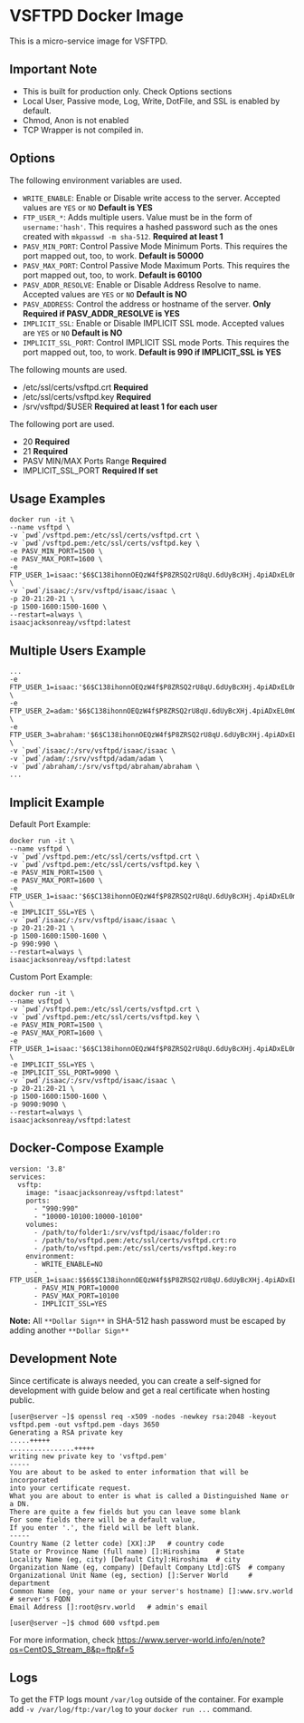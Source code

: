 # VSFTPD Docker Image

This is a micro-service image for VSFTPD.

## Important Note
- This is built for production only. Check Options sections
- Local User, Passive mode, Log, Write, DotFile, and SSL is enabled by default. 
- Chmod, Anon is not enabled
- TCP Wrapper is not compiled in. 

## Options

The following environment variables are used.   

- `WRITE_ENABLE`: Enable or Disable write access to the server. Accepted values are `YES` or `NO` **Default is YES**
- `FTP_USER_*`: Adds multiple users. Value must be in the form of `username:'hash'`. This requires a hashed password such as the ones created with `mkpasswd -m sha-512`. **Required at least 1**
- `PASV_MIN_PORT`: Control Passive Mode Minimum Ports. This requires the port mapped out, too, to work. **Default is 50000**
- `PASV_MAX_PORT`: Control Passive Mode Maximum Ports. This requires the port mapped out, too, to work. **Default is 60100**
- `PASV_ADDR_RESOLVE`: Enable or Disable Address Resolve to name. Accepted values are `YES` or `NO` **Default is NO**
- `PASV_ADDRESS`: Control the address or hostname of the server. **Only Required if PASV_ADDR_RESOLVE is YES**
- `IMPLICIT_SSL`: Enable or Disable IMPLICIT SSL mode. Accepted values are `YES` or `NO` **Default is NO**
- `IMPLICIT_SSL_PORT`: Control IMPLICIT SSL mode Ports. This requires the port mapped out, too, to work. **Default is 990 if IMPLICIT_SSL is YES**

The following mounts are used.

- /etc/ssl/certs/vsftpd.crt **Required**
- /etc/ssl/certs/vsftpd.key **Required**
- /srv/vsftpd/$USER **Required at least 1 for each user**

The following port are used.

- 20 **Required**
- 21 **Required**
- PASV MIN/MAX Ports Range **Required**
- IMPLICIT_SSL_PORT **Required If set**

## Usage Examples

```
docker run -it \
--name vsftpd \
-v `pwd`/vsftpd.pem:/etc/ssl/certs/vsftpd.crt \
-v `pwd`/vsftpd.pem:/etc/ssl/certs/vsftpd.key \
-e PASV_MIN_PORT=1500 \
-e PASV_MAX_PORT=1600 \
-e FTP_USER_1=isaac:'$6$C138ihonnOEQzW4f$P8ZRSQ2rU8qU.6dUyBcXHj.4piADxEL0mQskpBeBTAtjxBMobTohykzsBG8cYShgu9ciUp59AxDFvsn2asH2X0' \
-v `pwd`/isaac/:/srv/vsftpd/isaac/isaac \
-p 20-21:20-21 \
-p 1500-1600:1500-1600 \
--restart=always \
isaacjacksonreay/vsftpd:latest
```

## Multiple Users Example

```
...
-e FTP_USER_1=isaac:'$6$C138ihonnOEQzW4f$P8ZRSQ2rU8qU.6dUyBcXHj.4piADxEL0mQskpBeBTAtjxBMobTohykzsBG8cYShgu9ciUp59AxDFvsn2asH2X0' \
-e FTP_USER_2=adam:'$6$C138ihonnOEQzW4f$P8ZRSQ2rU8qU.6dUyBcXHj.4piADxEL0mQskpBeBTAtjxBMobTohykzsBG8cYShgu9ciUp59AxDFvsn2asH2X0' \
-e FTP_USER_3=abraham:'$6$C138ihonnOEQzW4f$P8ZRSQ2rU8qU.6dUyBcXHj.4piADxEL0mQskpBeBTAtjxBMobTohykzsBG8cYShgu9ciUp59AxDFvsn2asH2X0' \
-v `pwd`/isaac/:/srv/vsftpd/isaac/isaac \
-v `pwd`/adam/:/srv/vsftpd/adam/adam \
-v `pwd`/abraham/:/srv/vsftpd/abraham/abraham \
...
```

## Implicit Example

Default Port Example:
```
docker run -it \
--name vsftpd \
-v `pwd`/vsftpd.pem:/etc/ssl/certs/vsftpd.crt \
-v `pwd`/vsftpd.pem:/etc/ssl/certs/vsftpd.key \
-e PASV_MIN_PORT=1500 \
-e PASV_MAX_PORT=1600 \
-e FTP_USER_1=isaac:'$6$C138ihonnOEQzW4f$P8ZRSQ2rU8qU.6dUyBcXHj.4piADxEL0mQskpBeBTAtjxBMobTohykzsBG8cYShgu9ciUp59AxDFvsn2asH2X0' \
-e IMPLICIT_SSL=YES \
-v `pwd`/isaac/:/srv/vsftpd/isaac/isaac \
-p 20-21:20-21 \
-p 1500-1600:1500-1600 \
-p 990:990 \
--restart=always \
isaacjacksonreay/vsftpd:latest
```

Custom Port Example:
```
docker run -it \
--name vsftpd \
-v `pwd`/vsftpd.pem:/etc/ssl/certs/vsftpd.crt \
-v `pwd`/vsftpd.pem:/etc/ssl/certs/vsftpd.key \
-e PASV_MIN_PORT=1500 \
-e PASV_MAX_PORT=1600 \
-e FTP_USER_1=isaac:'$6$C138ihonnOEQzW4f$P8ZRSQ2rU8qU.6dUyBcXHj.4piADxEL0mQskpBeBTAtjxBMobTohykzsBG8cYShgu9ciUp59AxDFvsn2asH2X0' \
-e IMPLICIT_SSL=YES \
-e IMPLICIT_SSL_PORT=9090 \
-v `pwd`/isaac/:/srv/vsftpd/isaac/isaac \
-p 20-21:20-21 \
-p 1500-1600:1500-1600 \
-p 9090:9090 \
--restart=always \
isaacjacksonreay/vsftpd:latest
```

## Docker-Compose Example

```
version: '3.8'
services:
  vsftp:
    image: "isaacjacksonreay/vsftpd:latest"
    ports:
      - "990:990"
      - "10000-10100:10000-10100"
    volumes:
      - /path/to/folder1:/srv/vsftpd/isaac/folder:ro
      - /path/to/vsftpd.pem:/etc/ssl/certs/vsftpd.crt:ro
      - /path/to/vsftpd.pem:/etc/ssl/certs/vsftpd.key:ro
    environment:
      - WRITE_ENABLE=NO
      - FTP_USER_1=isaac:$$6$$C138ihonnOEQzW4f$$P8ZRSQ2rU8qU.6dUyBcXHj.4piADxEL0mQskpBeBTAtjxBMobTohykzsBG8cYShgu9ciUp59AxDFvsn2asH2X0
      - PASV_MIN_PORT=10000
      - PASV_MAX_PORT=10100
      - IMPLICIT_SSL=YES
```

**Note:** All `**Dollar Sign**` in SHA-512 hash password must be escaped by adding another `**Dollar Sign**`

## Development Note

Since certificate is always needed, you can create a self-signed for development with guide below and get a real certificate when hosting public. 

```
[user@server ~]$ openssl req -x509 -nodes -newkey rsa:2048 -keyout vsftpd.pem -out vsftpd.pem -days 3650
Generating a RSA private key
.....+++++
................+++++
writing new private key to 'vsftpd.pem'
-----
You are about to be asked to enter information that will be incorporated
into your certificate request.
What you are about to enter is what is called a Distinguished Name or a DN.
There are quite a few fields but you can leave some blank
For some fields there will be a default value,
If you enter '.', the field will be left blank.
-----
Country Name (2 letter code) [XX]:JP   # country code
State or Province Name (full name) []:Hiroshima    # State
Locality Name (eg, city) [Default City]:Hiroshima  # city
Organization Name (eg, company) [Default Company Ltd]:GTS  # company
Organizational Unit Name (eg, section) []:Server World     # department
Common Name (eg, your name or your server's hostname) []:www.srv.world  # server's FQDN
Email Address []:root@srv.world   # admin's email

[user@server ~]$ chmod 600 vsftpd.pem
```

For more information, check https://www.server-world.info/en/note?os=CentOS_Stream_8&p=ftp&f=5

## Logs

To get the FTP logs mount `/var/log` outside of the container. For example add `-v /var/log/ftp:/var/log` to your `docker run ...` command.